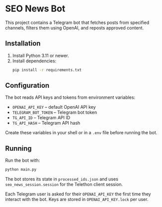 # SEO News Bot

This project contains a Telegram bot that fetches posts from specified channels,
filters them using OpenAI, and reposts approved content.

## Installation

1. Install Python 3.11 or newer.
2. Install dependencies:
   ```bash
   pip install -r requirements.txt
   ```

## Configuration

The bot reads API keys and tokens from environment variables:

- `OPENAI_API_KEY` – default OpenAI API key
- `TELEGRAM_BOT_TOKEN` – Telegram bot token
- `TG_API_ID` – Telegram API ID
- `TG_API_HASH` – Telegram API hash

Create these variables in your shell or in a `.env` file before running the bot.

## Running

Run the bot with:

```bash
python main.py
```

The bot stores its state in `processed_ids.json` and uses `seo_news_session.session`
for the Telethon client session.

Each Telegram user is asked for their `OPENAI_API_KEY` the first time they interact
with the bot. Keys are stored in `OPENAI_API_KEY.lock` per user.
